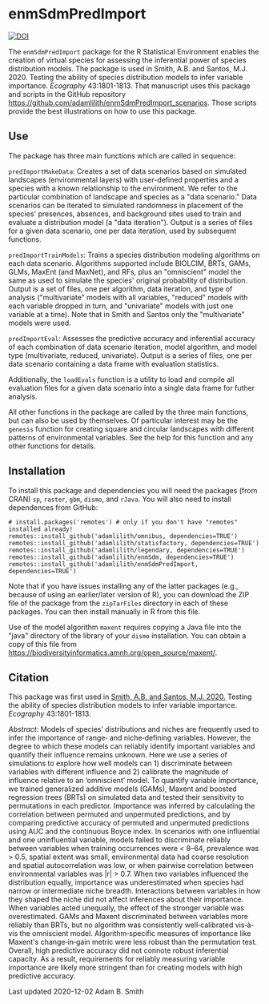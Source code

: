 # enmSdmPredImport

<!-- badges: start -->
[![DOI](https://img.shields.io/badge/Ecography_Open_Access-10.1111%ecog.05317-green)](https://doi.org/10.1111/ecog.05317)
<!-- badges: end -->

The `enmSdmPredImport` package for the R Statistical Environment enables the creation of virtual species for assessing the inferential power of species distribution models. The package is used in Smith, A.B. and Santos, M.J. 2020. Testing the ability of species distribution models to infer variable importance. *Ecography* 43:1801-1813. That manuscript uses this package and scripts in the GitHub repository https://github.com/adamlilith/enmSdmPredImport_scenarios. Those scripts provide the best illustrations on how to use this package.

## Use ##
The package has three main functions which are called in sequence:

`predImportMakeData`: Creates a set of data scenarios based on simulated landscapes (environmental layers) with user-defined properties and a species with a known relationship to the environment. We refer to the particular combination of landscape and species as a "data scenario." Data scenarios can be iterated to simulated randomness in placement of the species' presences, absences, and background sites used to train and evaluate a distribution model (a "data iteration"). Output is a series of files for a given data scenario, one per data iteration, used by subsequent functions.

`predImportTrainModels`: Trains a species distribution modeling algorithms on each data scenario. Algorithms supported include BIOLCIM, BRTs, GAMs, GLMs, MaxEnt (and MaxNet), and RFs, plus an "omniscient" model the same as used to simulate the species' original probability of distribution. Output is a set of files, one per algorithm, data iteration, and type of analysis ("multivariate" models with all variables, "reduced" models with each variable dropped in turn, and "univariate" models with just one variable at a time). Note that in Smith and Santos only the "multivariate" models were used.

`predImportEval`: Assesses the predictive accuracy and inferential accuracy of each combination of data scenario iteration, model algorithm, and model type (multivariate, reduced, univariate). Output is a series of files, one per data scenario containing a data frame with evaluation statistics.

Additionally, the `loadEvals` function is a utility to load and compile all evaluation files for a given data scenario into a single data frame for futher analysis.

All other functions in the package are called by the three main functions, but can also be used by themselves. Of particular interest may be the `genesis` function for creating square and circular landscapes with different patterns of environmental variables.  See the help for this function and any other functions for details.

## Installation ##
To install this package and dependencies you will need the packages (from CRAN) `sp`, `raster`, `gbm`, `dismo`, and `rJava`. You will also need to install dependences from GitHub:

`# install.packages('remotes') # only if you don't have "remotes" installed already!`  
`remotes::install_github('adamlilith/omnibus, dependencies=TRUE')`  
`remotes::install_github('adamlilith/statisfactory, dependencies=TRUE')`  
`remotes::install_github('adamlilith/legendary, dependencies=TRUE')`  
`remotes::install_github('adamlilith/enmSdm, dependencies=TRUE')`  
`remotes::install_github('adamlilith/enmSdmPredImport, dependencies=TRUE')`

Note that if you have issues installing any of the latter packages (e.g., because of using an earlier/later version of R), you can download the ZIP file of the package from the `zipTarFiles` directory in each of these packages. You can then install manually in R from this file.

Use of the model algorithm `maxent` requires copying a Java file into the "java" directory of the library of your `dismo` installation. You can obtain a copy of this file from https://biodiversityinformatics.amnh.org/open_source/maxent/.

## Citation ##

This package was first used in [Smith, A.B. and Santos, M.J. 2020.](https://doi.org/10.1111/ecog.05317) Testing the ability of species distribution models to infer variable importance. *Ecography* 43:1801-1813.

*Abstract*: Models of species’ distributions and niches are frequently used to infer the importance of range‐ and niche‐defining variables. However, the degree to which these models can reliably identify important variables and quantify their influence remains unknown. Here we use a series of simulations to explore how well models can 1) discriminate between variables with different influence and 2) calibrate the magnitude of influence relative to an ‘omniscient’ model. To quantify variable importance, we trained generalized additive models (GAMs), Maxent and boosted regression trees (BRTs) on simulated data and tested their sensitivity to permutations in each predictor. Importance was inferred by calculating the correlation between permuted and unpermuted predictions, and by comparing predictive accuracy of permuted and unpermuted predictions using AUC and the continuous Boyce index. In scenarios with one influential and one uninfluential variable, models failed to discriminate reliably between variables when training occurrences were < 8–64, prevalence was > 0.5, spatial extent was small, environmental data had coarse resolution and spatial autocorrelation was low, or when pairwise correlation between environmental variables was |r| > 0.7. When two variables influenced the distribution equally, importance was underestimated when species had narrow or intermediate niche breadth. Interactions between variables in how they shaped the niche did not affect inferences about their importance. When variables acted unequally, the effect of the stronger variable was overestimated. GAMs and Maxent discriminated between variables more reliably than BRTs, but no algorithm was consistently well‐calibrated vis‐à‐vis the omniscient model. Algorithm‐specific measures of importance like Maxent's change‐in‐gain metric were less robust than the permutation test. Overall, high predictive accuracy did not connote robust inferential capacity. As a result, requirements for reliably measuring variable importance are likely more stringent than for creating models with high predictive accuracy.

Last updated 2020-12-02
Adam B. Smith
